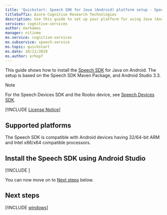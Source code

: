 ```yaml
---
title: 'Quickstart: Speech SDK for Java (Android) platform setup - Speech service'
titleSuffix: Azure Cognitive Research Technologies
description: Use this guide to set up your platform for using Java (Android) with the Speech service SDK.
services: cognitive-services
author: markamos
manager: nitinme
ms.service: cognitive-services
ms.subservice: speech-service
ms.topic: quickstart
ms.date: 10/11/2019
ms.author: erhopf
---
```


This guide shows how to install the [Speech SDK](~/articles/cognitive-services/speech-service/speech-sdk.md) for Java on Android. The setup is based on the Speech SDK Maven Package, and Android Studio 3.3.

> [!NOTE]
> For the Speech Devices SDK and the Roobo device, see [Speech Devices SDK](~/articles/cognitive-services/speech-service/speech-devices-sdk.md).

[!INCLUDE [License Notice](~/includes/cognitive-services-speech-service-license-notice.md)]

## Supported platforms

The Speech SDK is compatible with Android devices having 32/64-bit ARM and Intel x86/x64 compatible processors.

## Install the Speech SDK using Android Studio

[!INCLUDE [](~/includes/cognitive-services-speech-service-quickstart-java-android-create-proj.md)]

You can now move on to [Next steps](#next-steps) below.

## Next steps

[!INCLUDE [windows](../quickstart-list.md)]